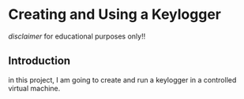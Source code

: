 # Creating and Using a Keylogger
*disclaimer* for educational purposes only!!

## Introduction
in this project, I am going to create and run a keylogger in a controlled virtual machine.
